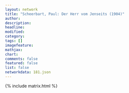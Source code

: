 ```yaml
---
layout: network
title: "Scheerbart, Paul: Der Herr vom Jenseits (1904)"
author:
description:
headline:
modified:
category:
tags: []
imagefeature: 
mathjax: 
chart: 
comments: false
featured: false
list: false
networkdata: 181.json
---
```

{% include matrix.html %}
